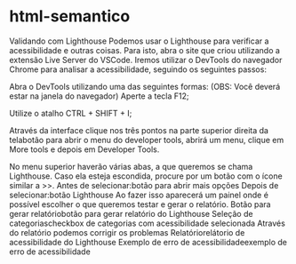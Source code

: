 # html-semantico
Validando com Lighthouse
Podemos usar o Lighthouse para verificar a acessibilidade e outras coisas. Para isto, abra o site que criou utilizando a extensão Live Server do VSCode. Iremos utilizar o DevTools do navegador Chrome para analisar a acessibilidade, seguindo os seguintes passos:

Abra o DevTools utilizando uma das seguintes formas: (OBS: Você deverá estar na janela do navegador)
Aperte a tecla F12;

Utilize o atalho CTRL + SHIFT + I;

Através da interface clique nos três pontos na parte superior direita da telabotão para abrir o menu do developer tools, abrirá um menu, clique em More tools e depois em Developer Tools.

No menu superior haverão várias abas, a que queremos se chama Lighthouse. Caso ela esteja escondida, procure por um botão com o ícone similar a >>.
Antes de selecionar:botão para abrir mais opções
Depois de selecionar:botão Lighthouse
Ao fazer isso aparecerá um painel onde é possível escolher o que queremos testar e gerar o relatório.
Botão para gerar relatóriobotão para gerar relatório do Lighthouse
Seleção de categoriascheckbox de categorias com acessibilidade selecionada
Através do relatório podemos corrigir os problemas
Relatóriorelátorio de acessibilidade do Lighthouse
Exemplo de erro de acessibilidadeexemplo de erro de acessibilidade
